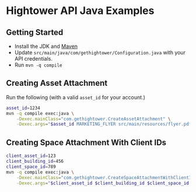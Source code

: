 # Hightower API Java Examples

## Getting Started

* Install the JDK and [Maven](https://maven.apache.org/install.html)
* Update `src/main/java/com/gethightower/Configuration.java` with your API credentials.
* Run `mvn -q compile`

## Creating Asset Attachment

Run the following (with a valid `asset_id` for your account.)

```sh
asset_id=1234
mvn -q compile exec:java \
	-Dexec.mainClass="com.gethightower.CreateAssetAttachment" \
	-Dexec.args="$asset_id MARKETING_FLYER src/main/resources/flyer.pdf"
```

## Creating Space Attachment With Client IDs

```sh
client_asset_id=123
client_building_id=456
client_space_id=789
mvn -q compile exec:java \
	-Dexec.mainClass="com.gethightower.CreateSpaceAttachmentWithClientIds" \
	-Dexec.args="$client_asset_id $client_building_id $client_space_id FLOORPLAN src/main/resources/floorplan.pdf"
```
